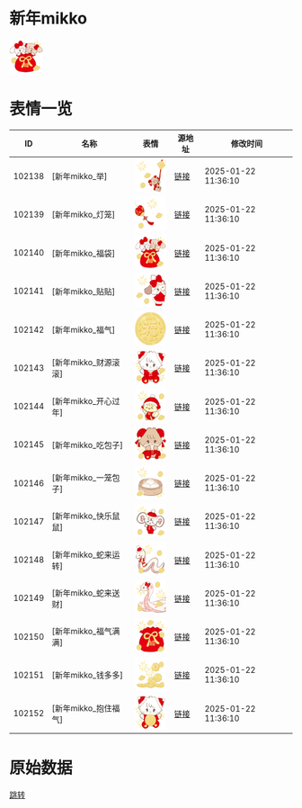 # 新年mikko

<img src="./cover.png" height="60" alt="cover" />

# 表情一览

|ID|名称|表情|源地址|修改时间|
|----|----|----|----|----|
|102138|[新年mikko_举]|<img src="./pic/102138_%5B新年mikko_举%5D.png" height="60" alt="举"/>|[链接](https://i0.hdslb.com/bfs/garb/9f0290697ff039a07e4348175857a279eb13ff02.png)|2025-01-22 11:36:10|
|102139|[新年mikko_灯笼]|<img src="./pic/102139_%5B新年mikko_灯笼%5D.png" height="60" alt="灯笼"/>|[链接](https://i0.hdslb.com/bfs/garb/0218656d4f613d341f7fe89edb204d55e2824cd2.png)|2025-01-22 11:36:10|
|102140|[新年mikko_福袋]|<img src="./pic/102140_%5B新年mikko_福袋%5D.png" height="60" alt="福袋"/>|[链接](https://i0.hdslb.com/bfs/garb/ee7252589fe76347e61e712464773e7703331447.png)|2025-01-22 11:36:10|
|102141|[新年mikko_贴贴]|<img src="./pic/102141_%5B新年mikko_贴贴%5D.png" height="60" alt="贴贴"/>|[链接](https://i0.hdslb.com/bfs/garb/93e28ec9f8082f21fffcd69eeab32f55514d5f60.png)|2025-01-22 11:36:10|
|102142|[新年mikko_福气]|<img src="./pic/102142_%5B新年mikko_福气%5D.png" height="60" alt="福气"/>|[链接](https://i0.hdslb.com/bfs/garb/0fd365f47767d09a024fd13950bf634ec60c6913.png)|2025-01-22 11:36:10|
|102143|[新年mikko_财源滚滚]|<img src="./pic/102143_%5B新年mikko_财源滚滚%5D.png" height="60" alt="财源滚滚"/>|[链接](https://i0.hdslb.com/bfs/garb/3aba294ed540270628deda3aa08e8685d30f591f.png)|2025-01-22 11:36:10|
|102144|[新年mikko_开心过年]|<img src="./pic/102144_%5B新年mikko_开心过年%5D.png" height="60" alt="开心过年"/>|[链接](https://i0.hdslb.com/bfs/garb/a153935982979bece71d3fdbb874a0389d505520.png)|2025-01-22 11:36:10|
|102145|[新年mikko_吃包子]|<img src="./pic/102145_%5B新年mikko_吃包子%5D.png" height="60" alt="吃包子"/>|[链接](https://i0.hdslb.com/bfs/garb/808c17b1ed84d606c340482db1d505a70f8de228.png)|2025-01-22 11:36:10|
|102146|[新年mikko_一笼包子]|<img src="./pic/102146_%5B新年mikko_一笼包子%5D.png" height="60" alt="一笼包子"/>|[链接](https://i0.hdslb.com/bfs/garb/f3cd501ce34e13f70f9479c5e6866773f209ca46.png)|2025-01-22 11:36:10|
|102147|[新年mikko_快乐鼠鼠]|<img src="./pic/102147_%5B新年mikko_快乐鼠鼠%5D.png" height="60" alt="快乐鼠鼠"/>|[链接](https://i0.hdslb.com/bfs/garb/7cfc322d896d089fa4eff942fc61a22a118a9e45.png)|2025-01-22 11:36:10|
|102148|[新年mikko_蛇来运转]|<img src="./pic/102148_%5B新年mikko_蛇来运转%5D.png" height="60" alt="蛇来运转"/>|[链接](https://i0.hdslb.com/bfs/garb/b0e490c41fd2fa1b89ea50c152637cf3d2a3bc27.png)|2025-01-22 11:36:10|
|102149|[新年mikko_蛇来送财]|<img src="./pic/102149_%5B新年mikko_蛇来送财%5D.png" height="60" alt="蛇来送财"/>|[链接](https://i0.hdslb.com/bfs/garb/2fe0995a5b45875a8967bac44cbc807e66ecd48a.png)|2025-01-22 11:36:10|
|102150|[新年mikko_福气满满]|<img src="./pic/102150_%5B新年mikko_福气满满%5D.png" height="60" alt="福气满满"/>|[链接](https://i0.hdslb.com/bfs/garb/9206e9d29fa85aaaf974c489c8519bd15bcc7ff6.png)|2025-01-22 11:36:10|
|102151|[新年mikko_钱多多]|<img src="./pic/102151_%5B新年mikko_钱多多%5D.png" height="60" alt="钱多多"/>|[链接](https://i0.hdslb.com/bfs/garb/ff95c4dc1f844560e6fd5a4442b554127098bf5a.png)|2025-01-22 11:36:10|
|102152|[新年mikko_抱住福气]|<img src="./pic/102152_%5B新年mikko_抱住福气%5D.png" height="60" alt="抱住福气"/>|[链接](https://i0.hdslb.com/bfs/garb/8e1c6e6b90bcc58daa3e7fd57815d273415c3a7b.png)|2025-01-22 11:36:10|

# 原始数据

[跳转](./raw.json)

